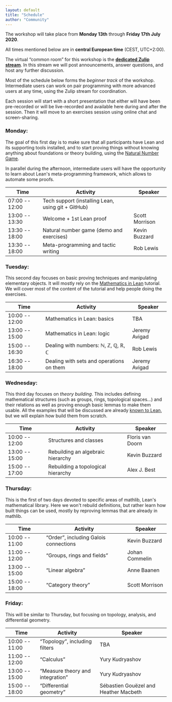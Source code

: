 ```yaml
---
layout: default
title: "Schedule"
author: "Community"
---
```


The workshop will take place from **Monday 13th** through **Friday 17th July 2020**.

All times mentioned below are in **central European time** (CEST, UTC+2:00).

The virtual “common room” for this workshop is the
[**dedicated Zulip stream**](https://leanprover.zulipchat.com/#narrow/stream/238830-Lean-for.20the.20curious.20mathematician.202020).
In this stream we will post announcements, answer questions, and host any further discussion.

Most of the schedule below forms the *beginner track* of the workshop.
Intermediate users can work on pair programming with more advanced
users at any time, using the Zulip stream for coordination.

Each session will start with a short presentation that either will have
been pre-recorded or will be live-recorded and available here during and
after the session.
Then it will move to an exercises session using online chat and
screen-sharing.

### Monday:

The goal of this first day is to make sure that all participants have
Lean and its supporting tools installed, and to start proving things
without knowing anything about foundations or theory building,
using the [Natural Number Game](http://wwwf.imperial.ac.uk/~buzzard/xena/natural_number_game/).

In parallel during the afternoon, intermediate users will have the
opportunity to learn about Lean's meta-programming framework, which allows
to automate some proofs.

Time | Activity | Speaker
---- | -------- | -------
07:00 -- 12:00 | Tech support (installing Lean, using git + GitHub) |
13:00 -- 13:30 | Welcome + 1st Lean proof                 | Scott Morrison
13:30 -- 18:00 | Natural number game (demo and exercises) | Kevin Buzzard
13:30 -- 18:00 | Meta-programming and tactic writing      | Rob Lewis


### Tuesday: 

This second day focuses on basic proving techniques and manipulating elementary
objects. It will mostly rely on the 
[Mathematics in Lean](https://leanprover-community.github.io/mathematics_in_lean/)
tutorial. We will cover most of the content of the tutorial and help people
doing the exercises.

Time | Activity | Speaker
---- | -------- | -------
10:00 -- 12:00 | Mathematics in Lean: basics              | TBA
13:00 -- 15:00 | Mathematics in Lean: logic               | Jeremy Avigad
15:00 -- 16:30 | Dealing with numbers: ℕ, ℤ, ℚ, ℝ, ℂ      | Rob Lewis
16:30 -- 18:00 | Dealing with sets and operations on them | Jeremy Avigad

### Wednesday:

This third day focuses on *theory building*. This includes defining
mathematical structures (such as groups, rings, topological spaces...)
and their relations as well as proving enough basic lemmas to make them
usable. 
All the examples that will be discussed are already 
[known to Lean](https://leanprover-community.github.io/mathlib-overview.html),
but we will explain how build them from scratch.

Time | Activity | Speaker
---- | -------- | -------
10:00 -- 12:00 | Structures and classes               | Floris van Doorn
13:00 -- 15:00 | Rebuilding an algebraic hierarchy    | Kevin Buzzard
15:00 -- 17:00 | Rebuilding a topological hierarchy   | Alex J. Best


### Thursday:

This is the first of two days devoted to specific areas of mathlib,
Lean's mathematical library.
Here we won't rebuild definitions, but rather learn how built things can
be used, mostly by reproving lemmas that are already in mathlib.

Time | Activity | Speaker
---- | -------- | -------
10:00 -- 11:00 | “Order”, including Galois connections  | Kevin Buzzard
11:00 -- 12:00 | “Groups, rings and fields”             | Johan Commelin
13:00 -- 15:00 | “Linear algebra”                       | Anne Baanen
15:00 -- 18:00 | “Category theory”                      | Scott Morrison


### Friday:

This will be similar to Thursday, but focusing on topology, analysis,
and differential geometry.

Time | Activity | Speaker
---- | -------- | -------
10:00 -- 11:00 | “Topology”, including filters          | TBA
11:00 -- 12:00 | “Calculus”                             | Yury Kudryashov
13:00 -- 15:00 | “Measure theory and integration”       | Yury Kudryashov
15:00 -- 18:00 | “Differential geometry”                | Sébastien Gouëzel and Heather Macbeth
